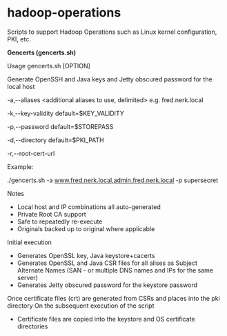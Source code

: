# hadoop-operations
Scripts to support Hadoop Operations such as Linux kernel configuration, PKI, etc.

**Gencerts (gencerts.sh)**

Usage gencerts.sh [OPTION]

Generate OpenSSH and Java keys and Jetty obscured password for the local host

  -a,--aliases <additional aliases to use, delimited>  e.g. fred.nerk.local
  
  -k,--key-validity <key validity in days>             default=$KEY_VALIDITY
  
  -p,--password <keystore password>                    default=$STOREPASS
  
  -d,--directory <directory to locate files>           default=$PKI_PATH
  
  -r,--root-cert-url <url to download private root ca cert> 

Example:

./gencerts.sh -a www.fred.nerk.local,admin.fred.nerk.local -p supersecret

Notes
- Local host and IP combinations all auto-generated
- Private Root CA support
- Safe to repeatedly re-execute 
- Originals backed up to original where applicable

Initial execution
- Generates OpenSSL key, Java keystore+cacerts 
- Generates OpenSSL and Java CSR files for all alises as Subject Alternate Names (SAN - or multiple DNS names and IPs for the same server)
- Generates Jetty obscured password for the keystore password

Once certificate files (crt) are generated from CSRs and places into the pki directory
On the subsequent execution of the script
- Certificate files are copied into the keystore and OS certificate directories
